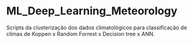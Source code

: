 # ML_Deep_Learning_Meteorology
Scripts da clusterização dos dados climatológicos para classificação de climas de Koppen x Random Forrest x Decision tree x ANN.

